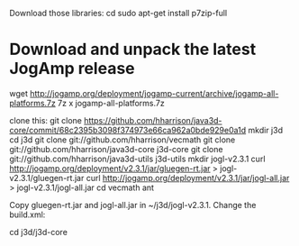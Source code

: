 Download those libraries:
cd
sudo apt-get install p7zip-full

# Download and unpack the latest JogAmp release
wget http://jogamp.org/deployment/jogamp-current/archive/jogamp-all-platforms.7z
7z x jogamp-all-platforms.7z


clone this:
git clone https://github.com/hharrison/java3d-core/commit/68c2395b3098f374973e66ca962a0bde929e0a1d
mkdir j3d
cd j3d
git clone git://github.com/hharrison/vecmath
git clone git://github.com/hharrison/java3d-core j3d-core
git clone git://github.com/hharrison/java3d-utils j3d-utils
mkdir jogl-v2.3.1
curl http://jogamp.org/deployment/v2.3.1/jar/gluegen-rt.jar > jogl-v2.3.1/gluegen-rt.jar
curl http://jogamp.org/deployment/v2.3.1/jar/jogl-all.jar > jogl-v2.3.1/jogl-all.jar
cd vecmath
ant

Copy gluegen-rt.jar and jogl-all.jar in ~/j3d/jogl-v2.3.1. Change the build.xml:

  <property name="jogl.lib"          location="../jogl-v2.3.1/jogl-all.jar"/>
  <property name="gluegen.lib"       location="../jogl-v2.3.1/gluegen-rt.jar"/>
cd j3d/j3d-core